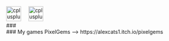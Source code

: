  ###
<div align="left">
  <img src="https://cdn.jsdelivr.net/gh/devicons/devicon/icons/cplusplus/cplusplus-original.svg" height="40" alt="cplusplus logo"/>
  <img width="12" />

  <img src="https://cdn.jsdelivr.net/gh/devicons/devicon/icons/csharp/csharp-original.svg" height="40" alt="cplusplus logo"/>
  <img width="12" />
</div>
###
</br>
### My games
PixelGems --> https://alexcats1.itch.io/pixelgems
